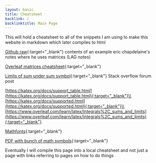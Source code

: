 ```yaml
---
layout: basic
title: Cheatsheet
backlink: /
backlinktitle: Main Page
---
```

This will hold a cheatsheet to all of the snippets I am using to make this
website in markdown which later compiles to html

[Github raw](https://raw.githubusercontent.com/eric-chapdelaine/eric-chapdelaine.github.io/main/notes/math2331.md){:target="_blank"} contents of an example 
eric chapdelaine's notes where he uses matrices (LAG notes)

[Overleaf matrices cheatsheet](https://www.overleaf.com/learn/latex/Matrices#Inline_matrices){:target="_blank"}

[Limits of sum under sum symbol](https://tex.stackexchange.com/questions/361037/position-the-limits-of-sum){:target="_blank"} Stack overflow forum post

[https://katex.org/docs/support_table.html](https://katex.org/docs/support_table.html){:target="_blank"}\\
[https://katex.org/docs/supported.html](https://katex.org/docs/supported.html){:target="_blank"}\\
[https://www.overleaf.com/learn/latex/Integrals%2C_sums_and_limits](https://www.overleaf.com/learn/latex/Integrals%2C_sums_and_limits){:target="_blank"}

[Mathfonts](https://www.overleaf.com/learn/latex/Mathematical_fonts){:target="_blank"}

[PDF with bunch of math symbols](https://www.math.uci.edu/~xiangwen/pdf/LaTeX-Math-Symbols.pdf){:target="\_blank"}

Eventually I will compile this page into a local cheatsheet and not just a page with links referring to pages on how to do things
